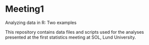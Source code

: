 # Meeting1
Analyzing data in R: Two examples

This repository contains data files and scripts used for the analyses presented at the first statistics meeting at SOL, Lund University.

